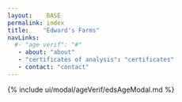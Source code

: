 ```yaml
---
layout:    BASE
permalink: index
title:    "Edward's Farms"
navLinks:
  #- "age verif": "#"
   - about: "about"
   - "certificates of analysis": "certificates"
   - contact: "contact"
---
```

<style type="text/css">
  body#baseBody{
    /*background-color: rgba(31,31,31,1);*/
    color:red;
  }
</style>
{% include ui/modal/ageVerif/edsAgeModal.md %}
